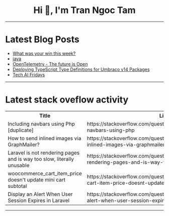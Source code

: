<h1 align="center">Hi 👋, I'm Tran Ngoc Tam</h1>

---

# Latest Blog Posts 
<!-- BLOG-POST-LIST:START -->
- [What was your win this week?](https://dev.to/devteam/what-was-your-win-this-week-33jf)
- [java](https://dev.to/santa1701/java-4fbd)
- [OpenTelemetry - The future is Open](https://dev.to/tobidelly/opentelemetry-the-future-is-open-68j)
- [Deploying TypeScript Type Definitions for Umbraco v14 Packages](https://dev.to/mattbrailsford/deploying-typescript-type-definitions-for-umbraco-v14-packages-5eg4)
- [Tech AI Fridays](https://dev.to/techdogs_inc/tech-ai-fridays-58m1)
<!-- BLOG-POST-LIST:END -->

---

# Latest stack oveflow activity
<table>
  <tr><th>Title</th><th>Link</th></tr>
  <!-- STACKOVERFLOW:START --><tr><td>Including navbars using Php [duplicate]</td><td>https://stackoverflow.com/questions/78798203/including-navbars-using-php</td></tr><tr><td>How to send inlined images via GraphMailer?</td><td>https://stackoverflow.com/questions/78798192/how-to-send-inlined-images-via-graphmailer</td></tr><tr><td>Laravel is not rendering pages and is way too slow, literally unusable</td><td>https://stackoverflow.com/questions/78798084/laravel-is-not-rendering-pages-and-is-way-too-slow-literally-unusable</td></tr><tr><td>woocommerce_cart_item_price doesn&#39;t update mini cart subtotal</td><td>https://stackoverflow.com/questions/78798034/woocommerce-cart-item-price-doesnt-update-mini-cart-subtotal</td></tr><tr><td>Display an Alert When User Session Expires in Laravel</td><td>https://stackoverflow.com/questions/78797956/display-an-alert-when-user-session-expires-in-laravel</td></tr><!-- STACKOVERFLOW:END -->
</table>

---


